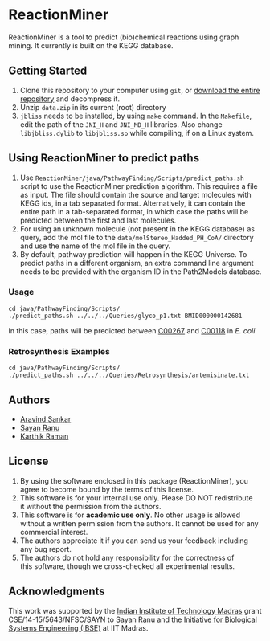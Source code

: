 # ReactionMiner

ReactionMiner is a tool to predict (bio)chemical reactions using graph mining. It currently is built on the KEGG database.

## Getting Started

1. Clone this repository to your computer using `git`, or [download the entire repository](https://github.com/RamanLab/ReactionMiner/archive/master.zip) and decompress it.
2. Unzip `data.zip` in its current (root) directory
3. `jbliss` needs to be installed, by using `make` command. In the `Makefile`, edit the path of the `JNI_H` and `JNI_MD_H` libraries. Also change `libjbliss.dylib` to `libjbliss.so` while compiling, if on a Linux system.

## Using ReactionMiner to predict paths

1. Use `ReactionMiner/java/PathwayFinding/Scripts/predict_paths.sh` script to use the ReactionMiner prediction algorithm. This requires a file as input. The file should contain the source and target molecules with KEGG ids, in a tab separated format. Alternatively, it can contain the entire path in a tab-separated format, in which case the paths will be predicted between the first and last molecules. 
2. For using an unknown molecule (not present in the KEGG database) as query, add the mol file to the `data/molStereo_Hadded_PH_CoA/` directory and use the name of the mol file in the query.
3. By default, pathway prediction will happen in the KEGG Universe. To predict paths in a different organism, an extra command line argument needs to be provided with the organism ID in the Path2Models database.

### Usage
````
cd java/PathwayFinding/Scripts/
./predict_paths.sh ../../../Queries/glyco_p1.txt BMID000000142681
````
In this case, paths will be predicted between [C00267](http://www.genome.jp/dbget-bin/www_bget?cpd:C00267) and [C00118](http://www.genome.jp/dbget-bin/www_bget?cpd:C00118) in _E. coli_

### Retrosynthesis Examples

````
cd java/PathwayFinding/Scripts/
./predict_paths.sh ../../../Queries/Retrosynthesis/artemisinate.txt
````

## Authors

* [Aravind Sankar](https://github.com/aravindsankar28)
* [Sayan Ranu](https://github.com/sayanranu)
* [Karthik Raman](https://github.com/karthikraman)


## License

1. By using the software enclosed in this package (ReactionMiner), you agree to become bound by the terms of this license. 
2. This software is for your internal use only. Please DO NOT redistribute it without the permission from the authors.
3. This software is for **academic use only**. No other usage is allowed without a written permission from the authors. It cannot be used for any commercial interest.
4. The authors appreciate it if you can send us your feedback including any bug report.
5. The authors do not hold any responsibility for the correctness of this software, though we cross-checked all experimental results.

## Acknowledgments

This work was supported by the [Indian Institute of Technology Madras](http://www.iitm.ac.in/) grant CSE/14-15/5643/NFSC/SAYN to Sayan Ranu and the [Initiative for Biological Systems Engineering (IBSE)](https://web.iitm.ac.in/ibse) at IIT Madras.
